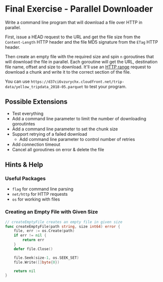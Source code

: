 # Final Exercise - Parallel Downloader

Write a command line program that will download a file over HTTP in parallel.


First, issue a HEAD request to the URL and get the file size from the `Content-Length` HTTP header and the file MD5 signature from the `ETag` HTTP header.

Then create an empty file with the required size and spin `n` goroutines that will download the file in parallel.
Each goroutine will get the URL, destination file name, offset and size to download. It'll use an [HTTP range](https://developer.mozilla.org/en-US/docs/Web/HTTP/Range_requests) request to download a chunk and write it to the correct section of the file.

You can use `https://d37ci6vzurychx.cloudfront.net/trip-data/yellow_tripdata_2018-05.parquet` to test your program.

## Possible Extensions
- Test everything
- Add a command line parameter to limit the number of downloading goroutintes
- Add a command line parameter to set the chunk size
- Support retrying of a failed download
    - Add command line parameter to control number of retries
- Add connection timeout
- Cancel all goroutines on error & delete the file

## Hints & Help

### Useful Packages

- `flag` for command line parsing
- `net/http` for HTTP requests
- `os` for working with files

### Creating an Empty File with Given Size

```go
// createEmptyFile creates an empty file in given size
func createEmptyFile(path string, size int64) error {
	file, err := os.Create(path)
	if err != nil {
		return err
	}
	defer file.Close()

	file.Seek(size-1, os.SEEK_SET)
	file.Write([]byte{0})

	return nil
}
```
